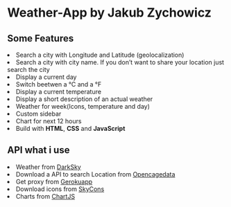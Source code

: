 # Weather-App by Jakub Zychowicz
<h2>Some Features</h2>
<li>Search a city with Longitude and Latitude (geolocalization)</li>
<li>Search a city with city name. If you don’t want to share your location just search the city</li>
<li>Display a current day</li>
<li>Switch beetwen a °C and a °F</li>
<li>Display a current temperature</li>
<li>Display a short description of an actual weather</li>
<li>Weather for week(Icons, temperature and day)</li>
<li>Custom sidebar</li>
<li>Chart for next 12 hours</li>
<li>Build with <b>HTML</b>, <b>CSS</b> and <b>JavaScript</b></li>
<h2>API what i use</h2>
<li>Weather from <a href="https://darksky.net/">DarkSky</a></li>
<li>Download a API to search Location from <a href="https://opencagedata.com/">Opencagedata</a></li>
<li>Get proxy from <a href="https://cors-anywhere.herokuapp.com/">Gerokuapp</a></li>
<li>Download icons from <a href="https://darkskyapp.github.io/skycons/">SkyCons</a></li>
<li>Charts from <a href="https://www.chartjs.org/">ChartJS</a></li>

